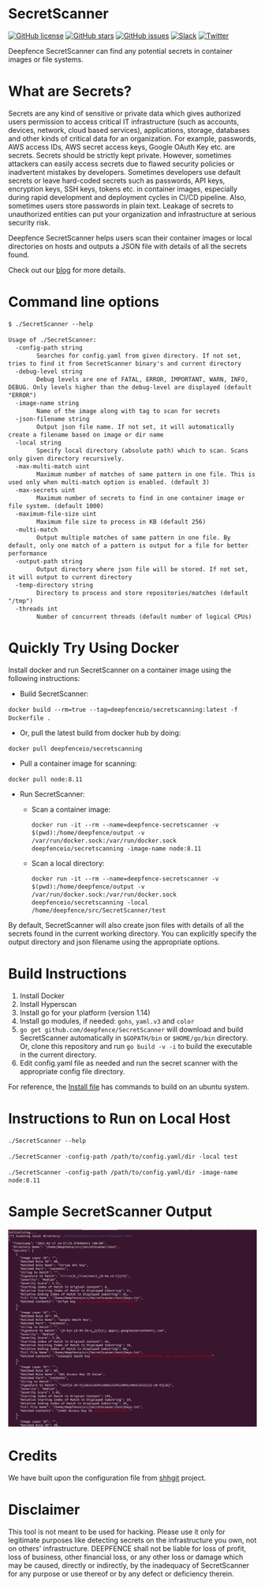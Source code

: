 # SecretScanner

[![GitHub license](https://img.shields.io/github/license/deepfence/SecretScanner)](https://github.com/deepfence/SecretScanner/blob/master/LICENSE)
[![GitHub stars](https://img.shields.io/github/stars/deepfence/SecretScanner)](https://github.com/deepfence/SecretScanner/stargazers)
[![GitHub issues](https://img.shields.io/github/issues/deepfence/SecretScanner)](https://github.com/deepfence/SecretScanner/issues)
[![Slack](https://img.shields.io/badge/slack-@deepfence-blue.svg?logo=slack)](https://join.slack.com/t/deepfence-community/shared_invite/zt-podmzle9-5X~qYx8wMaLt9bGWwkSdgQ)
[![Twitter](https://img.shields.io/twitter/url?style=social&url=https%3A%2F%2Fgithub.com%2Fdeepfence%2FSecretScanner)](https://twitter.com/intent/tweet?text=Check%20this%20out%3A&url=https%3A%2F%2Fgithub.com%2Fdeepfence%2FSecretScanner)

Deepfence SecretScanner can find any potential secrets in container images or file systems.

# What are Secrets?

Secrets are any kind of sensitive or private data which gives authorized users permission to access critical IT infrastructure (such as accounts, devices, network, cloud based services), applications, storage, databases and other kinds of critical data for an organization. For example, passwords, AWS access IDs, AWS secret access keys, Google OAuth Key etc. are secrets. Secrets should be strictly kept private. However, sometimes attackers can easily access secrets due to flawed security policies or inadvertent mistakes by developers. Sometimes developers use default secrets or leave hard-coded secrets such as passwords, API keys, encryption keys, SSH keys, tokens etc. in container images, especially during rapid development and deployment cycles in CI/CD pipeline. Also, sometimes users store passwords in plain text. Leakage of secrets to unauthorized entities can put your organization and infrastructure at serious security risk.

Deepfence SecretScanner helps users scan their container images or local directories on hosts and outputs a JSON file with details of all the secrets found.

Check out our [blog](https://medium.com/deepfence-cloud-native-security/detecting-secrets-to-reduce-attack-surface-3405ee6329b5) for more details.

# Command line options

```
$ ./SecretScanner --help

Usage of ./SecretScanner:
  -config-path string
    	Searches for config.yaml from given directory. If not set, tries to find it from SecretScanner binary's and current directory
  -debug-level string
    	Debug levels are one of FATAL, ERROR, IMPORTANT, WARN, INFO, DEBUG. Only levels higher than the debug-level are displayed (default "ERROR")
  -image-name string
    	Name of the image along with tag to scan for secrets
  -json-filename string
    	Output json file name. If not set, it will automatically create a filename based on image or dir name
  -local string
    	Specify local directory (absolute path) which to scan. Scans only given directory recursively.
  -max-multi-match uint
    	Maximum number of matches of same pattern in one file. This is used only when multi-match option is enabled. (default 3)
  -max-secrets uint
    	Maximum number of secrets to find in one container image or file system. (default 1000)
  -maximum-file-size uint
    	Maximum file size to process in KB (default 256)
  -multi-match
    	Output multiple matches of same pattern in one file. By default, only one match of a pattern is output for a file for better performance
  -output-path string
    	Output directory where json file will be stored. If not set, it will output to current directory
  -temp-directory string
    	Directory to process and store repositories/matches (default "/tmp")
  -threads int
    	Number of concurrent threads (default number of logical CPUs)

```

# Quickly Try Using Docker

Install docker and run SecretScanner on a container image using the following instructions:

* Build SecretScanner:

`docker build --rm=true --tag=deepfenceio/secretscanning:latest -f Dockerfile .`

* Or, pull the latest build from docker hub by doing:

`docker pull deepfenceio/secretscanning`

* Pull a container image for scanning:

`docker pull node:8.11`

* Run SecretScanner:
  * Scan a container image:

    ```
    docker run -it --rm --name=deepfence-secretscanner -v $(pwd):/home/deepfence/output -v /var/run/docker.sock:/var/run/docker.sock deepfenceio/secretscanning -image-name node:8.11
    ```

  * Scan a local directory:

    ```
    docker run -it --rm --name=deepfence-secretscanner -v $(pwd):/home/deepfence/output -v /var/run/docker.sock:/var/run/docker.sock deepfenceio/secretscanning -local /home/deepfence/src/SecretScanner/test
    ```

By default, SecretScanner will also create json files with details of all the secrets found in the current working directory. You can explicitly specify the output directory and json filename using the appropriate options.

# Build Instructions

1. Install Docker
2. Install Hyperscan
3. Install go for your platform (version 1.14)
4. Install go modules, if needed: `gohs`, `yaml.v3` and `color`
5. `go get github.com/deepfence/SecretScanner` will download and build SecretScanner automatically in `$GOPATH/bin` or `$HOME/go/bin` directory. Or, clone this repository and run `go build -v -i` to build the executable in the current directory.
6. Edit config.yaml file as needed and run the secret scanner with the appropriate config file directory.

For reference, the [Install file](https://github.com/deepfence/SecretScanner/blob/master/Install.Ubuntu) has commands to build on an ubuntu system.

# Instructions to Run on Local Host

```
./SecretScanner --help

./SecretScanner -config-path /path/to/config.yaml/dir -local test

./SecretScanner -config-path /path/to/config.yaml/dir -image-name node:8.11
```

# Sample SecretScanner Output

![SampleJsonOutput](images/SampleSecretsOutput.png)

# Credits

We have built upon the configuration file from [shhgit](https://github.com/eth0izzle/shhgit) project.

# Disclaimer

This tool is not meant to be used for hacking. Please use it only for legitimate purposes like detecting secrets on the infrastructure you own, not on others' infrastructure. DEEPFENCE shall not be liable for loss of profit, loss of business, other financial loss, or any other loss or damage which may be caused, directly or indirectly, by the inadequacy of SecretScanner for any purpose or use thereof or by any defect or deficiency therein.
